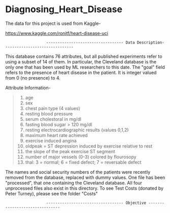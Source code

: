 # Diagnosing_Heart_Disease

 The data for this project is used from Kaggle-
 
 https://www.kaggle.com/ronitf/heart-disease-uci
 
                      ---------------------------------- Data Description-------------------------------

This database contains 76 attributes, but all published experiments refer to using a subset of 14 of them. In particular, the Cleveland database is the only one that has been used by ML researchers to this date. The "goal" field refers to the presence of heart disease in the patient. It is integer valued from 0 (no presence) to 4.

Attribute Information-
> 1. age 
> 2. sex 
> 3. chest pain type (4 values) 
> 4. resting blood pressure 
> 5. serum cholestoral in mg/dl 
> 6. fasting blood sugar > 120 mg/dl
> 7. resting electrocardiographic results (values 0,1,2)
> 8. maximum heart rate achieved 
> 9. exercise induced angina 
> 10. oldpeak = ST depression induced by exercise relative to rest 
> 11. the slope of the peak exercise ST segment 
> 12. number of major vessels (0-3) colored by flourosopy 
> 13. thal: 3 = normal; 6 = fixed defect; 7 = reversable defect

The names and social security numbers of the patients were recently removed from the database, replaced with dummy values. One file has been "processed", that one containing the Cleveland database. All four unprocessed files also exist in this directory.
To see Test Costs (donated by Peter Turney), please see the folder "Costs"

                      ---------------------------------- Objective -------------------------------

